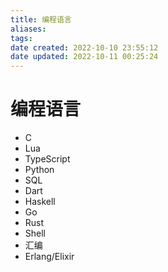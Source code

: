 ```yaml
---
title: 编程语言
aliases: 
tags: 
date created: 2022-10-10 23:55:12
date updated: 2022-10-11 00:25:24
---
```


# 编程语言

- C
- Lua
- TypeScript
- Python
- SQL
- Dart
- Haskell
- Go
- Rust
- Shell
- 汇编
- Erlang/Elixir
